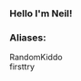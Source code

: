 ### Hello I'm Neil!

### Aliases:

RandomKiddo
<br />
firsttry

<!--
**RandomKiddo/RandomKiddo** is a ✨ _special_ ✨ repository because its `README.md` (this file) appears on your GitHub profile.

### Main Languages:

<img align="left" alt="Java" width="26px" height="26px" src="https://github.com/RandomKiddo/RandomKiddo/blob/main/Images/java.jpg"/>
<img align="left" alt="Python" width="26px" height="26px" src="Images/python.png"/>
<img align="left" alt="C" width="26px" height="26px" src="Images/c.png"/>
<img align="left" alt="C++" width="26px" height="26px" src="Images/c++.png"/>
<img align="left" alt="Fortran" width="26px" height="26px" src="Images/fortran.png"/>

### Tools:

<img align="left" alt="VSCode" width="26px" height="26px" src="vscode.png"/>
<img align="left" alt="BlueJ" width="26px" height="26px" src="bluej.png"/>
<img align="left" alt="Terminal" width="26px" height="26px" src="terminal.png"/>
<img align="left" alt="GitHub" width="26px" height="26px" src="github.png"/>
<img align="left" alt="Eclipse" width="26px" height="26px" src="eclipse.png"/>

### Other Languages:

<img align="left" alt="HTML5" width="26px" height="26px" src="html.jpg"/>
<img align="left" alt="CSS3" width="26px" height="26px" src="css.jpg"/>
<img align="left" alt="JavaScript" width="26px" height="26px" src="javascript.png"/>
